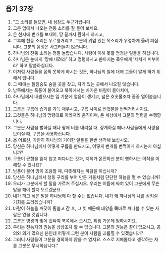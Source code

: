 ## 욥기 37장

1. "그 소리를 들으면, 내 심장도 두근거립니다.
2. 그분 입에서 나오는 천둥 소리를 잘 들어 보세요.
3. 온 천지에 번개를 보내어, 땅 끝까지 환하게 하시고,
4. 그후에 천둥 소리는 우르릉거리고, 그분의 위엄 있는 목소리가 우렁차게 울려 퍼집니다. 그분의 음성은 사그러들지 않습니다.
5. 하나님의 천둥 소리는 정말 놀랍습니다. 사람이 이해 못할 엄청난 일들을 하십니다.
6. 하나님은 눈에게 '땅에 내려라' 하고 명령하시고 쏟아지는 폭우에게 '세차게 퍼부어라' 하고 말씀하십니다.
7. 이처럼 사람들을 꼼짝 못하게 하시는 것은, 하나님의 일에 대해 그들이 알게 하기 위해서 입니다.
8. 그 때에는 들짐승도 숨을 곳을 찾고, 자기 있는 곳에서 나오질 않습니다.
9. 남쪽에서는 폭풍이 불어오고 북쪽에서는 차가운 바람이 몰아치며,
10. 하나님께서 내뿜으시는 입 기운에 얼음이 생기고, 넓은 호숫물조차 꽁꽁 얼어붙습니다.
11. 그분은 구름에 습기를 가득 채우시고, 구름 사이로 번갯불을 번쩍거리시지요.
12. 그것들은 하나님의 명령대로 이리저리 움직이며, 온 세상에서 그분의 명령을 수행합니다.
13. 그분은 사람을 벌하실 때나 땅에 비를 내리실 때, 징계하실 때나 사람들에게 사랑을 보이실 때, 구름을 사용하십니다.
14. 욥 어르신, 가만히 하나님의 기이한 일들을 한번 생각해 보십시오.
15. 당신은 하나님께서 어떻게 구름을 만드시고, 어떻게 번개를 번쩍이게 하시는지 아십니까?
16. 구름이 균형을 잃지 않고 떠다니는 것과, 지혜가 온전하신 분이 행하시는 이적을 이해할 수 있나요?
17. 남풍이 불어 땅이 조용할 때, 따뜻해지는 까닭을 아십니까?
18. 당신은 하나님께서 청동 구리를 부어 만든 거울처럼 단단한 하늘을 펼 수 있습니까?
19. 우리가 그분에게 할 말을 가르쳐 주십시오. 우리는 어둠에 싸여 있어 그분에게 무슨 말을 해야 할지 모르겠군요.
20. 내가 하고 싶은 말을 하나님께 다 할 수는 없습니다. 내가 왜 하나님께 나를 삼키실 기회를 드리겠습니까?
21. 바람이 하늘을 깨끗이 휩쓸고 간 후, 그 빛 때문에 태양을 똑바로 쳐다볼 수 있는 사람은 없을 것입니다.
22. 그분은 영광의 빛에 휩싸여 북쪽에서 오시고, 위엄 가운데 임하시지요.
23. 우리는 전능자의 권능을 상상조차 할 수 없습니다. 그분의 권능은 끝이 없으시고, 공의와 의가 많으신 분인데 어떻게 그런 분이 사람을 괴롭힐 수 있겠습니까?
24. 그러니 사람들이 그분을 경외하지 않을 수 없지요. 스스로 지혜롭다고 생각하는 자를 그분은 무시하십니다."